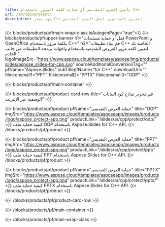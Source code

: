 ```yaml
---
title: تأمين العرض التقديمي أو حماية كلمة المرور باستخدام C++
url: /ar/cpp/protect/
description: كود مصدر C++ لتعيين كلمة مرور لقفل العرض التقديمي
---
```


{{< blocks/products/pf/main-wrap-class isAutogenPage="true">}}
{{< blocks/products/pf/upper-banner h1="قفل أو حماية مستندات PowerPoint و OpenOffice بكلمة مرور باستخدام C++" h2="قم ببناء تطبيقات C++ الخاصة بك لتعيين كلمة مرور للعروض التقديمية باستخدام واجهات برمجة التطبيقات من جانب الخادم." logoImageSrc="https://www.aspose.cloud/templates/aspose/img/products/slides/aspose_slides-for-cpp.svg" sourceAdditionalConversionTag="" pfName="Aspose.Slides" subTitlepfName="for C++" downloadUrl="" fileiconsmall1="PPT" fileiconsmall2="PPTX" fileiconsmall3="ODP" >}}

{{< blocks/products/pf/main-container >}}

{{< blocks/products/pf/product-card-row title="قم بتحرير نماذج كود البيانات الوصفية عبر الإنترنت" >}}

{{< blocks/products/pf/product pfName="حماية العرض التقديمي" title="ODP" imgSrc="https://www.aspose.cloud/templates/asposeapp/images/products/logo/aspose_protect-app.png" productLink="/slides/ar/cpp/protect/odp/" >}}
كيفية حماية ملف ODP باستخدام Aspose.Slides for C++ API.
{{< /blocks/products/pf/product >}}

{{< blocks/products/pf/product pfName="حماية العرض التقديمي" title="PPT" imgSrc="https://www.aspose.cloud/templates/asposeapp/images/products/logo/aspose_protect-app.png" productLink="/slides/ar/cpp/protect/ppt/" >}}
كيفية حماية ملف PPT باستخدام Aspose.Slides for C++ API.
{{< /blocks/products/pf/product >}}

{{< blocks/products/pf/product pfName="حماية العرض التقديمي" title="PPTX" imgSrc="https://www.aspose.cloud/templates/asposeapp/images/products/logo/aspose_protect-app.png" productLink="/slides/ar/cpp/protect/pptx/" >}}
كيفية حماية ملف PPTX باستخدام Aspose.Slides for C++ API.
{{< /blocks/products/pf/product >}}



{{< /blocks/products/pf/product-card-row >}}

{{< /blocks/products/pf/main-container >}}
    
{{< /blocks/products/pf/main-wrap-class >}}
